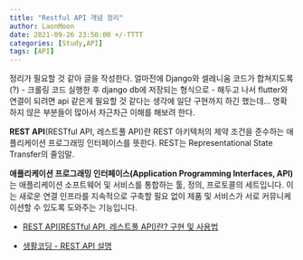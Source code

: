 ```yaml
---
title: "Restful API 개념 정리"
author: LaonMoon
date: 2021-09-26 23:50:00 +/-TTTT
categories: [Study,API]
tags: [API]
---
```


정리가 필요할 것 같아 글을 작성한다. 얼마전에 Django와 셀레니움 코드가 합쳐지도록(?) - 크롤링 코드 실행한 후 django db에 저장되는 형식으로 - 해두고 나서 flutter와 연결이 되려면 api 같은게 필요할 것 같다는 생각에 일단 구현까지 하긴 했는데... 명확하지 않은 부분들이 많아서 차근차근 이해를 해보려 한다.

**REST API**(RESTful API, 레스트풀 API)란 REST 아키텍처의 제약 조건을 준수하는 애플리케이션 프로그래밍 인터페이스를 뜻한다. REST는 Representational State Transfer의 줄임말.

**애플리케이션 프로그래밍 인터페이스(Application Programming Interfaces, API)** 는 애플리케이션 소프트웨어 및 서비스를 통합하는 툴, 정의, 프로토콜의 세트입니다. 이는 새로운 연결 인프라를 지속적으로 구축할 필요 없이 제품 및 서비스가 서로 커뮤니케이션할 수 있도록 도와주는 기능입니다.

- [REST API(RESTful API, 레스트풀 API)란? 구현 및 사용법](https://www.redhat.com/ko/topics/api/what-is-a-rest-api)

- [생활코딩 - REST API 설명](https://www.youtube.com/watch?v=PmY3dWcCxXI)

